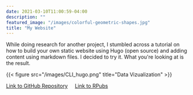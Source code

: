 ```yaml
---
date: 2021-03-10T11:00:59-04:00
description: ""
featured_image: "/images/colorful-geometric-shapes.jpg"
title: "My Website"
---
```


While doing research for another project, I stumbled across a tutorial on how to build your own static website using Hugo (open source) and adding content using markdown files. I decided to try it. What you're looking at is the result.  

{{< figure src="/images/CLI_hugo.png" title="Data Vizualization" >}}

[comment]: <> (add image files like coord_flip_ex.png to the image folder inside the static folder)

[Link to GitHub Repository](https://github.com/kpiatti/WIFI-Fingerprinting-Project) &nbsp; &nbsp; [Link to RPubs](https://rpubs.com/kpiatti)
